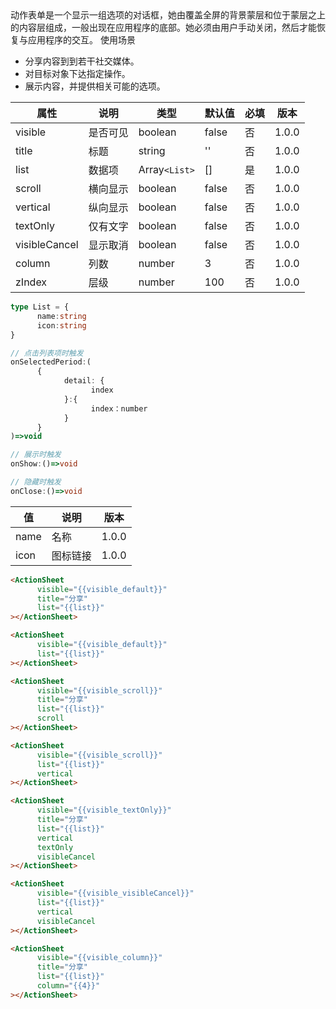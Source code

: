 <Description>
      <Text type='desc'>
           动作表单是一个显示一组选项的对话框，她由覆盖全屏的背景蒙层和位于蒙层之上的内容层组成，一般出现在应用程序的底部。她必须由用户手动关闭，然后才能恢复与应用程序的交互。
      </Text>
      <Text type='title'>使用场景</Text>
      <ul>
            <li>分享内容到到若干社交媒体。</li>
            <li>对目标对象下达指定操作。</li>
            <li>展示内容，并提供相关可能的选项。</li>
      </ul>
</Description>

| 属性 | 说明 | 类型 | 默认值 | 必填 | 版本 |
| - | - | - | - | - | - |
| visible | 是否可见 | boolean | false | 否 | 1.0.0 |
| title | 标题 | string | '' | 否 | 1.0.0 |
| list | 数据项 | Array`<List>` | [] | 是 | 1.0.0 |
| scroll | 横向显示 | boolean | false | 否 | 1.0.0 |
| vertical | 纵向显示 | boolean | false | 否 | 1.0.0 |
| textOnly | 仅有文字 | boolean | false | 否 | 1.0.0 |
| visibleCancel | 显示取消 | boolean | false | 否 | 1.0.0 |
| column | 列数 | number | 3 | 否 | 1.0.0 |
| zIndex | 层级 | number | 100 | 否 | 1.0.0 |

<Title>types</Title>

```typescript
type List = {
      name:string
      icon:string
}
```

<Title>triggerEvents</Title>

```typescript
// 点击列表项时触发
onSelectedPeriod:(
      {
            detail: {
                  index
            }:{
                  index：number
            }
      }
)=>void

// 展示时触发
onShow:()=>void

// 隐藏时触发
onClose:()=>void
```

<Title>list</Title>

| 值 | 说明 | 版本 |
| - | - | - |
| name | 名称 | 1.0.0 |
| icon | 图标链接 | 1.0.0 |

<Title>默认效果</Title>

```html
<ActionSheet
      visible="{{visible_default}}"
      title="分享"
      list="{{list}}"
></ActionSheet>
```

<Title>没有标题</Title>

```html
<ActionSheet
      visible="{{visible_default}}"
      list="{{list}}"
></ActionSheet>
```

<Title>横向滚动</Title>

```html
<ActionSheet
      visible="{{visible_scroll}}"
      title="分享"
      list="{{list}}"
      scroll
></ActionSheet>
```

<Title>纵向显示</Title>

```html
<ActionSheet
      visible="{{visible_scroll}}"
      list="{{list}}"
      vertical
></ActionSheet>
```

<Title>仅有文字</Title>

```html
<ActionSheet
      visible="{{visible_textOnly}}"
      title="分享"
      list="{{list}}"
      vertical
      textOnly
      visibleCancel
></ActionSheet>
```

<Title>显示取消</Title>

```html
<ActionSheet
      visible="{{visible_visibleCancel}}"
      list="{{list}}"
      vertical
      visibleCancel
></ActionSheet>
```

<Title>列数</Title>

```html
<ActionSheet
      visible="{{visible_column}}"
      title="分享"
      list="{{list}}"
      column="{{4}}"
></ActionSheet>
```